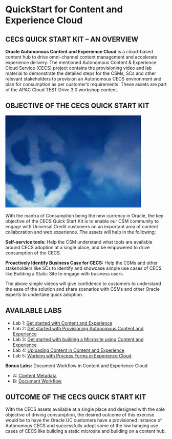 # QuickStart for Content and Experience Cloud
## CECS QUICK START KIT – AN OVERVIEW
**Oracle Autonomous Content and Experience Cloud** is a cloud-based content hub to drive omni-channel content management and accelerate experience delivery. The mentioned Autonomous Content & Experience Cloud Service (CECS) project contains the provisioning video and lab material to demonstrate the detailed steps for the CSMs, SCs and other relevant stakeholders to provision an Autonomous CECS environment and plan for consumption as per customer’s requirements. These assets are part of the APAC Cloud TEST Drive 3.0 workshop content. 

## OBJECTIVE OF THE CECS QUICK START KIT
![alt text](Resources/Images/Picture0.png "Logo Title Text 1")

With the mantra of Consumption being the new currency in Oracle, the key objective of the CECS Quick Start Kit is to enable our CSM community to engage with Universal Credit customers on an important area of content collaboration and web experience. The assets will help in the following:

**Self-service tools:** Help the CSM understand what tools are available around CECS adoption at a single place, and be empowered to drive consumption of the CECS.

**Proactively Identify Business Case for CECS:** Help the CSMs and other stakeholders like SCs to identify and showcase simple use cases of CECS like Building a Static Site to engage with business users. 

The above simple videos will give confidence to customers to understand the ease of the solution and share scenarios with CSMs and other Oracle experts to undertake quick adoption.

## AVAILABLE LABS
+ Lab 1: [Get started with Content and Experience](/CloudNative_CECS/110/111-CecsLab.md)
+ Lab 2: [Get started with Provisioning Autonomous Content and Experience](lab100.md)
+ Lab 3: [Get started with building a Microsite using Content and Experience](lab200.md)
+ Lab 4: [Uploading Content in Content and Experience](lab300.md) 
+ Lab 5: [Working with Process Forms in Experience Cloud](/CloudNative_CECS/200/210-CecsPCSLab.md)

**Bonus Labs:** Document Workflow in Content and Experience Cloud
+ A: [Content Metadata](CloudNative_CECS/200/203-CecsPCSLab.md)
+ B: [Document Workflow](CloudNative_CECS/200/201-CecsPCSLab.md)

## OUTCOME OF THE CECS QUICK START KIT
With the CECS assets available at a single place and designed with the sole objective of driving consumption, the desired outcome of this exercise would be to have the Oracle UC customers have a provisioned instance of Autonomous CECS and successfully adopt some of the low hanging use cases of CECS like building a static microsite and building on a content hub.
 
